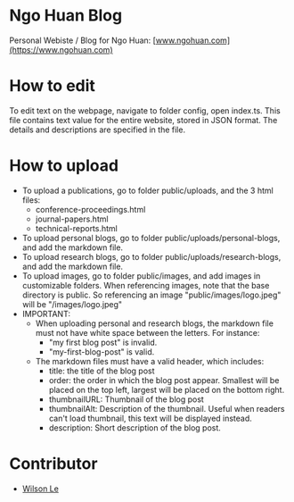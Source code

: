 # Ngo Huan Blog

Personal Webiste / Blog for Ngo Huan: [www.ngohuan.com](https://www.ngohuan.com)

# How to edit

To edit text on the webpage, navigate to folder config, open index.ts. This file contains text value for the entire website, stored in JSON format. The details and descriptions are specified in the file.

# How to upload

- To upload a publications, go to folder public/uploads, and the 3 html files:
  - conference-proceedings.html
  - journal-papers.html
  - technical-reports.html
- To upload personal blogs, go to folder public/uploads/personal-blogs, and add the markdown file.
- To upload research blogs, go to folder public/uploads/research-blogs, and add the markdown file.
- To upload images, go to folder public/images, and add images in customizable folders. When referencing images, note that the base directory is public. So referencing an image "public/images/logo.jpeg" will be "/images/logo.jpeg"
- IMPORTANT:
  - When uploading personal and research blogs, the markdown file must not have white space between the letters. For instance:
    - "my first blog post" is invalid.
    - "my-first-blog-post" is valid.
  - The markdown files must have a valid header, which includes:
    - title: the title of the blog post
    - order: the order in which the blog post appear. Smallest will be placed on the top left, largest will be placed on the bottom right.
    - thumbnailURL: Thumbnail of the blog post
    - thumbnailAlt: Description of the thumbnail. Useful when readers can't load thumbnail, this text will be displayed instead.
    - description: Short description of the blog post.

# Contributor

- [Wilson Le](https://wilsonle.me)
